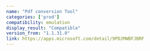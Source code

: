 ```yaml
---
name: "Pdf conversion Tool"
categories: ['prod']
compatibility: emulation
display_result: "Compatible"
version_from: "1.1.31.0"
link: https://apps.microsoft.com/detail/9PDJMWBFJBRF
---
```

